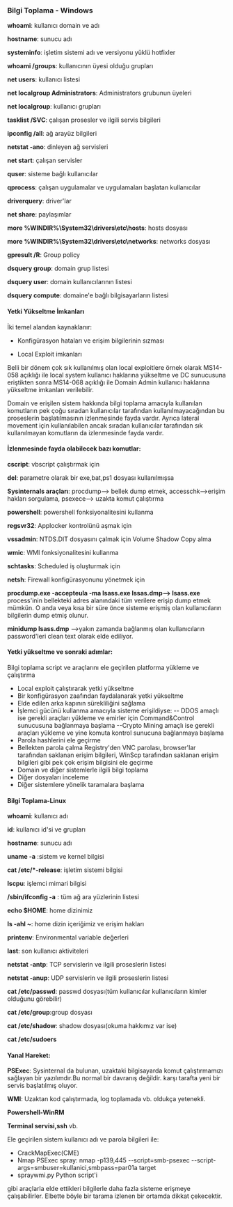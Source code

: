﻿
### Bilgi Toplama - Windows

**whoami**: kullanıcı domain ve adı

**hostname**: sunucu adı

**systeminfo**: işletim sistemi adı ve versiyonu yüklü hotfixler

**whoami /groups**: kullanıcının üyesi olduğu grupları

**net users**: kullanıcı listesi

**net localgroup Administrators**: Administrators grubunun üyeleri 

**net localgroup**: kullanıcı grupları

**tasklist /SVC**: çalışan prosesler ve ilgili servis bilgileri

**ipconfig /all**: ağ arayüz bilgileri

**netstat -ano**: dinleyen ağ servisleri 

**net start**: çalışan servisler

**quser**: sisteme bağlı kullanıcılar

**qprocess**: çalışan uygulamalar ve uygulamaları başlatan kullanıcılar

**driverquery**: driver'lar

**net share**: paylaşımlar

**more %WINDIR%\System32\drivers\etc\hosts**: hosts dosyası

**more %WINDIR%\System32\drivers\etc\networks**: networks dosyası

**gpresult /R**: Group policy

**dsquery group**: domain grup listesi

**dsquery user**: domain kullanıcılarının listesi

**dsquery compute**: domaine'e bağlı bilgisayarların listesi

#### Yetki Yükseltme İmkanları
İki temel alandan kaynaklanır: 

 - Konfigürasyon hataları ve erişim bilgilerinin sızması
 
 - Local Exploit imkanları

Belli bir dönem çok sık kullanılmış olan local exploitlere örnek olarak MS14-058 açıklığı ile local system kullanıcı haklarına yükseltme ve DC sunucusuna eriştikten sonra MS14-068 açıklığı ile Domain Admin kullanıcı haklarına yükseltme imkanları verilebilir.

Domain ve erişilen sistem hakkında bilgi toplama amacıyla kullanılan komutların pek çoğu sıradan kullanıcılar tarafından kullanılmayacağından bu proseslerin başlatılmasının izlenmesinde fayda vardır.
Ayrıca lateral movement için kullanılabilen ancak sıradan kullanıcılar tarafından sık kullanılmayan komutların da izlenmesinde fayda vardır.

#### İzlenmesinde fayda olabilecek bazı komutlar:
**cscript**: vbscript çalıştırmak için

**del**: parametre olarak bir exe,bat,ps1 dosyası kullanılmışsa

**Sysinternals araçları**: procdump--> bellek dump etmek, accesschk-->erişim hakları sorgulama, psexece--> uzakta komut çalıştırma

**powershell**: powershell fonksiyonalitesini kullanma

**regsvr32**: Applocker kontrolünü aşmak için

**vssadmin**: NTDS.DIT dosyasını çalmak için Volume Shadow Copy alma

**wmic**: WMI fonksiyonalitesini kullanma

**schtasks**: Scheduled iş oluşturmak için

**netsh**: Firewall konfigürasyonunu yönetmek için

**procdump.exe -accepteula -ma lsass.exe lssas.dmp--> lsass.exe** process'inin bellekteki adres alanındaki tüm verilere erişip dump etmek mümkün. O anda veya kısa bir süre önce sisteme erişmiş olan kullanıcıların bilgilerin dump etmiş olunur.

**minidump lsass.dmp** -->yakın zamanda bağlanmış olan kullanıcıların password'leri clean text olarak elde ediliyor.

#### Yetki yükseltme ve sonraki adımlar:
Bilgi toplama script ve araçlarını ele geçirilen platforma yükleme ve çalıştırma

 - Local exploit çalıştırarak yetki yükseltme 
 - Bir konfigürasyon zaafından faydalanarak yetki yükseltme  
 - Elde edilen arka kapının sürekliliğini sağlama
 - İşlemci gücünü kullanma amacıyla sisteme erişildiyse:
  -- DDOS amaçlı ise gerekli araçları yükleme ve emirler için Command&Control sunucusuna bağlanmaya başlama
--Crypto Mining amaçlı ise gerekli araçları yükleme ve yine komuta kontrol sunucuna bağlanmaya başlama
 - Parola hashlerini ele geçirme
 -  Bellekten parola çalma Registry'den VNC parolası, browser'lar tarafından saklanan erişim bilgileri, WinScp tarafından saklanan erişim bilgileri gibi pek çok erişim bilgisini ele geçirme 
   - Domain ve diğer sistemlerle ilgili bilgi toplama 
   - Diğer dosyaları inceleme 
   - Diğer sistemlere yönelik taramalara başlama

#### Bilgi Toplama-Linux
**whoami**: kullanıcı adı

**id**: kullanıcı id'si ve grupları

**hostname**: sunucu adı

**uname -a** :sistem ve kernel bilgisi

**cat /etc/*-release**: işletim sistemi bilgisi

**lscpu**: işlemci mimari bilgisi

**/sbin/ifconfig -a** : tüm ağ ara yüzlerinin listesi

**echo $HOME**: home dizinimiz

**ls -ahl ~**: home dizin içeriğimiz ve erişim hakları 

**printenv**: Environmental variable değerleri

**last**: son kullanıcı aktiviteleri

**netstat -antp**: TCP servislerin ve ilgili proseslerin listesi

**netstat -anup**: UDP servislerin ve ilgili proseslerin listesi

**cat /etc/passwd**: passwd dosyası(tüm kullanıcılar kullanıcıların kimler olduğunu görebilir)

**cat /etc/group**:group dosyası

**cat /etc/shadow**: shadow dosyası(okuma hakkımız var ise)

**cat /etc/sudoers**


#### Yanal Hareket:

**PSExec**: Sysinternal da bulunan, uzaktaki bilgisayarda komut çalıştırmamızı sağlayan bir yazılımdır.Bu normal bir davranış değildir. karşı tarafta yeni bir servis başlatılmış oluyor.

**WMI**: Uzaktan kod çalıştırmada, log toplamada vb. oldukça yetenekli. 

**Powershell-WinRM**

**Terminal servisi,ssh** vb.

Ele geçirilen sistem kullanıcı adı ve parola bilgileri ile:

 - CrackMapExec(CME)
 - Nmap PSExec spray: nmap -p139,445 --script=smb-psexec
   --script-args=smbuser=kullanici,smbpass=par01a target
 - spraywmi.py Python script'i

gibi araçlarla elde ettikleri bilgilerle daha fazla sisteme erişmeye çalışabilirler.
Elbette böyle bir tarama izlenen bir ortamda dikkat çekecektir.


